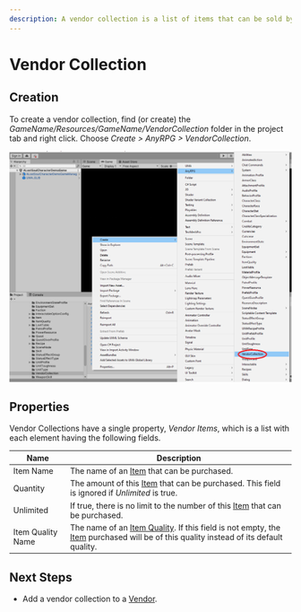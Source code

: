 ```yaml
---
description: A vendor collection is a list of items that can be sold by a vendor.
---
```


# Vendor Collection

## Creation

To create a vendor collection, find (or create) the _GameName/Resources/GameName/VendorCollection_ folder in the project tab and right click.  Choose _Create > AnyRPG > VendorCollection_.

![](<../.gitbook/assets/image (114).png>)

## Properties

Vendor Collections have a single property, _Vendor Items_, which is a list with each element having the following fields.

| Name              | Description                                                                                                                                                       |
| ----------------- | ----------------------------------------------------------------------------------------------------------------------------------------------------------------- |
| Item Name         | The name of an [Item](items/) that can be purchased.                                                                                                              |
| Quantity          | The amount of this [Item](items/) that can be purchased.  This field is ignored if _Unlimited_ is true.                                                           |
| Unlimited         | If true, there is no limit to the number of this [Item](items/) that can be purchased.                                                                            |
| Item Quality Name | The name of an [Item Quality](item-quality.md).  If this field is not empty, the [Item](items/) purchased will be of this quality instead of its default quality. |

## Next Steps

* Add a vendor collection to a [Vendor](interactable-option-configurations/vendor-config.md).
